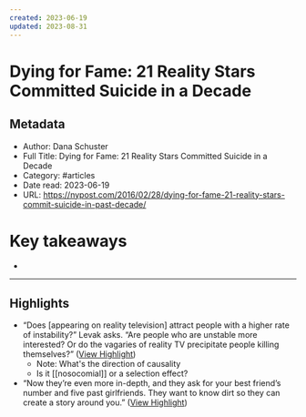 ```yaml
---
created: 2023-06-19
updated: 2023-08-31
---
```

# Dying for Fame: 21 Reality Stars Committed Suicide in a Decade

## Metadata
- Author: Dana Schuster
- Full Title: Dying for Fame: 21 Reality Stars Committed Suicide in a Decade
- Category: #articles
- Date read: 2023-06-19
- URL: https://nypost.com/2016/02/28/dying-for-fame-21-reality-stars-commit-suicide-in-past-decade/
# Key takeaways
- 

---

## Highlights
- “Does [appearing on reality television] attract people with a higher rate of instability?” Levak asks. “Are people who are unstable more interested? Or do the vagaries of reality TV precipitate people killing themselves?” ([View Highlight](https://read.readwise.io/read/01h39ye7t961rpcc12739wg7hn))
    - Note: What's the direction of causality
    - Is it [[nosocomial]] or a selection effect?
- “Now they’re even more in-depth, and they ask for your best friend’s number and five past girlfriends. They want to know dirt so they can create a story around you.” ([View Highlight](https://read.readwise.io/read/01h39yjvn1v9t4afs513vka9rp))
